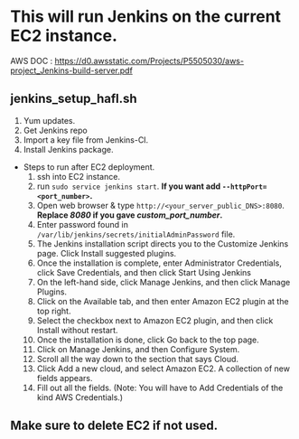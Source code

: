 # This will run Jenkins on the current EC2 instance.

AWS DOC : https://d0.awsstatic.com/Projects/P5505030/aws-project_Jenkins-build-server.pdf

## jenkins_setup_hafl.sh
1. Yum updates.
2. Get Jenkins repo
3. Import a key file from Jenkins-CI.
4. Install Jenkins package.

- Steps to run after EC2 deployment.
	1. ssh into EC2 instance.
	2. run `sudo service jenkins start`. **If you want add `--httpPort=<port_number>`.**
	3. Open web browser & type `http://<your_server_public_DNS>:8080`. **Replace *8080* if you gave *custom_port_number*.**
	4. Enter password found in `/var/lib/jenkins/secrets/initialAdminPassword` file.
	5. The Jenkins installation script directs you to the Customize Jenkins page. Click Install suggested plugins.
	6. Once the installation is complete, enter Administrator Credentials, click Save Credentials, and then click Start Using Jenkins
	7. On the left-hand side, click Manage Jenkins, and then click Manage Plugins.
	8. Click on the Available tab, and then enter Amazon EC2 plugin at the top right.
	9. Select the checkbox next to Amazon EC2 plugin, and then click Install without restart.
	10. Once the installation is done, click Go back to the top page.
	11. Click on Manage Jenkins, and then Configure System.
	12. Scroll all the way down to the section that says Cloud.
	13. Click Add a new cloud, and select Amazon EC2. A collection of new fields appears.
	14. Fill out all the fields. (Note: You will have to Add Credentials of the kind AWS Credentials.)

## Make sure to delete EC2 if not used.